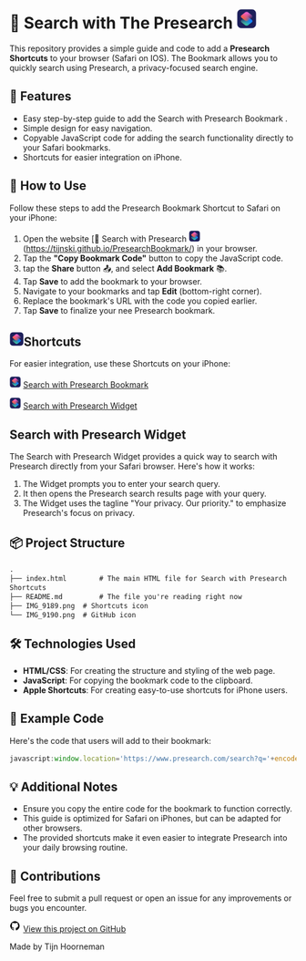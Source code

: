 # 🔎 Search with The Presearch   <img src="IMG_9189.png" alt="Shortcuts Icon" width="35" height="35">

This repository provides a simple guide and code to add a **Presearch Shortcuts** to your browser (Safari on IOS). The Bookmark allows you to quickly search using Presearch, a privacy-focused search engine.

## 🚀 Features

- Easy step-by-step guide to add the Search with Presearch Bookmark .
- Simple design for easy navigation.
- Copyable JavaScript code for adding the search functionality directly to your Safari bookmarks.
- Shortcuts for easier integration on iPhone.

## 📄 How to Use

Follow these steps to add the Presearch Bookmark Shortcut to Safari on your iPhone:

1. Open the website [🔎 Search with Presearch <img src="IMG_9189.png" alt="Shortcuts Icon" width="20" height="20"> (https://tijnski.github.io/PresearchBookmark/) in your browser.
2. Tap the **"Copy Bookmark Code"** button to copy the JavaScript code.
3. tap the **Share** button 📤, and select **Add Bookmark** 📚.
4. Tap **Save** to add the bookmark to your browser.
5. Navigate to your bookmarks and tap **Edit** (bottom-right corner).
6. Replace the bookmark's URL with the code you copied earlier.
7. Tap **Save** to finalize your nee Presearch bookmark.

## <img src="IMG_9189.png" alt="Shortcuts Icon" width="25" height="25">Shortcuts

For easier integration, use these Shortcuts on your iPhone:

<img src="IMG_9189.png" alt="Shortcuts Icon" width="20" height="20"> [Search with Presearch Bookmark](https://www.icloud.com/shortcuts/92c4fa7ed3cc4595bd4a8781eff5568d)

<img src="IMG_9189.png" alt="Shortcuts Icon" width="20" height="20"> [Search with Presearch Widget](https://www.icloud.com/shortcuts/d06c5b8d42ed4bd592b6feb61ae65ad9)

## Search with Presearch Widget

The Search with Presearch Widget provides a quick way to search with Presearch directly from your Safari browser. Here's how it works:

1. The Widget prompts you to enter your search query.
2. It then opens the Presearch search results page with your query.
3. The Widget uses the tagline "Your privacy. Our priority." to emphasize Presearch's focus on privacy.

## 📦 Project Structure

```plaintext
.
├── index.html        # The main HTML file for Search with Presearch Shortcuts
├── README.md         # The file you're reading right now
├── IMG_9189.png  # Shortcuts icon
└── IMG_9190.png  # GitHub icon
```

## 🛠️ Technologies Used

- **HTML/CSS**: For creating the structure and styling of the web page.
- **JavaScript**: For copying the bookmark code to the clipboard.
- **Apple Shortcuts**: For creating easy-to-use shortcuts for iPhone users.

## 📖 Example Code

Here's the code that users will add to their bookmark:

```javascript
javascript:window.location='https://www.presearch.com/search?q='+encodeURIComponent(prompt('Your privacy. Our priority.'));
```

## 💡 Additional Notes

- Ensure you copy the entire code for the bookmark to function correctly.
- This guide is optimized for Safari on iPhones, but can be adapted for other browsers.
- The provided shortcuts make it even easier to integrate Presearch into your daily browsing routine.

## 🤝 Contributions

Feel free to submit a pull request or open an issue for any improvements or bugs you encounter.

<img src="IMG_9198.png" alt="GitHub Icon" width="20" height="20"> [View this project on GitHub](https://github.com/tijnski/PresearchBookmark)

Made by Tijn Hoorneman
